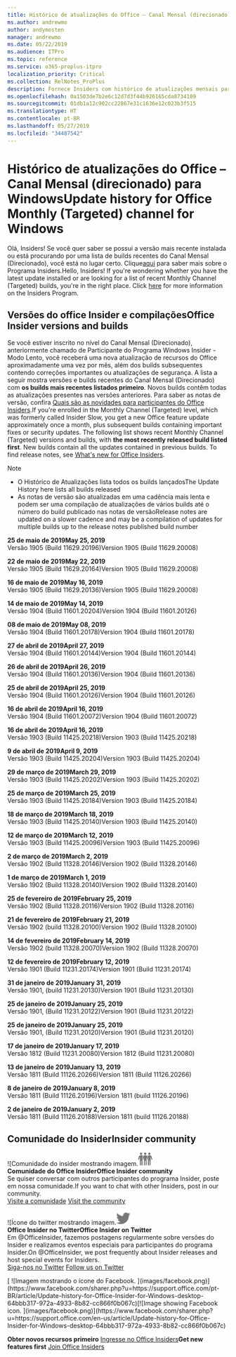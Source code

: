 ```yaml
---
title: Histórico de atualizações do Office – Canal Mensal (direcionado)
ms.author: andrewmo
author: andymosten
manager: andrewmo
ms.date: 05/22/2019
ms.audience: ITPro
ms.topic: reference
ms.service: o365-proplus-itpro
localization_priority: Critical
ms.collection: RelNotes_ProPlus
description: Fornece Insiders com histórico de atualizações mensais para os lançamentos do Canal Mensal Direcionado para a área de trabalho do Windows
ms.openlocfilehash: 0a1503de7b2e6c12d7d3f44b926165cda8734109
ms.sourcegitcommit: 01db1a12c902cc22867e31c1636e12c023b3f515
ms.translationtype: HT
ms.contentlocale: pt-BR
ms.lasthandoff: 05/27/2019
ms.locfileid: "34487542"
---
```

# <a name="update-history-for-office-monthly-targeted-channel-for-windows"></a><span data-ttu-id="9b2e3-103">Histórico de atualizações do Office – Canal Mensal (direcionado) para Windows</span><span class="sxs-lookup"><span data-stu-id="9b2e3-103">Update history for Office Monthly (Targeted) channel for Windows</span></span>

<span data-ttu-id="9b2e3-p101">Olá, Insiders! Se você quer saber se possui a versão mais recente instalada ou está procurando por uma lista de builds recentes do Canal Mensal (Direcionado), você está no lugar certo. Clique[aqui](https://insider.office.com/) para saber mais sobre o Programa Insiders.</span><span class="sxs-lookup"><span data-stu-id="9b2e3-p101">Hello, Insiders! If you're wondering whether you have the latest update installed or are looking for a list of recent Monthly Channel (Targeted) builds, you're in the right place. Click [here](https://insider.office.com/) for more information on the Insiders Program.</span></span>

## <a name="office-insider-versions-and-builds"></a><span data-ttu-id="9b2e3-107">Versões do office Insider e compilações</span><span class="sxs-lookup"><span data-stu-id="9b2e3-107">Office Insider versions and builds</span></span>

<span data-ttu-id="9b2e3-p102">Se você estiver inscrito no nível do Canal Mensal (Direcionado), anteriormente chamado de Participante do Programa Windows Insider - Modo Lento, você receberá uma nova atualização de recursos do Office aproximadamente uma vez por mês, além dos builds subsequentes contendo correções importantes ou atualizações de segurança. A lista a seguir mostra versões e builds recentes do Canal Mensal (Direcionado) com **os builds mais recentes listados primeiro**. Novos builds contêm todas as atualizações presentes nas versões anteriores. Para saber as notas de versão, confira [Quais são as novidades para participantes do Office Insiders](https://support.office.com/pt-BR/article/what-s-new-for-office-insiders-c152d1e2-96ff-4ce9-8c14-e74e13847a24).</span><span class="sxs-lookup"><span data-stu-id="9b2e3-p102">If you're enrolled in the Monthly Channel (Targeted) level, which was formerly called Insider Slow, you get a new Office feature update approximately once a month, plus subsequent builds containing important fixes or security updates. The following list shows recent Monthly Channel (Targeted) versions and builds, with **the most recently released build listed first**. New builds contain all the updates contained in previous builds. To find release notes, see [What's new for Office Insiders](https://support.office.com/en-us/article/what-s-new-for-office-insiders-c152d1e2-96ff-4ce9-8c14-e74e13847a24).</span></span>

> [!NOTE]
> - <span data-ttu-id="9b2e3-112">O Histórico de Atualizações lista todos os builds lançados</span><span class="sxs-lookup"><span data-stu-id="9b2e3-112">The Update History here lists all builds released</span></span>
> - <span data-ttu-id="9b2e3-113">As notas de versão são atualizadas em uma cadência mais lenta e podem ser uma compilação de atualizações de vários builds até o número do build publicado nas notas de versão</span><span class="sxs-lookup"><span data-stu-id="9b2e3-113">Release notes are updated on a slower cadence and may be a compilation of updates for multiple builds up to the release notes published build number</span></span>

[//]: # (NÃO REMOVA)

<span data-ttu-id="9b2e3-115">**25 de maio de 2019**</span><span class="sxs-lookup"><span data-stu-id="9b2e3-115">**May 25, 2019**</span></span><br/>
<span data-ttu-id="9b2e3-116">Versão 1905 (Build 11629.20196)</span><span class="sxs-lookup"><span data-stu-id="9b2e3-116">Version 1905 (Build 11629.20008)</span></span><br/>

<span data-ttu-id="9b2e3-117">**22 de maio de 2019**</span><span class="sxs-lookup"><span data-stu-id="9b2e3-117">**May 22, 2019**</span></span><br/> <span data-ttu-id="9b2e3-118">Versão 1905 (Build 11629.20164)</span><span class="sxs-lookup"><span data-stu-id="9b2e3-118">Version 1905 (Build 11629.20008)</span></span><br/>

<span data-ttu-id="9b2e3-119">**16 de maio de 2019**</span><span class="sxs-lookup"><span data-stu-id="9b2e3-119">**May 16, 2019**</span></span><br/>
<span data-ttu-id="9b2e3-120">Versão 1905 (Build 11629.20136)</span><span class="sxs-lookup"><span data-stu-id="9b2e3-120">Version 1905 (Build 11629.20008)</span></span><br/>

<span data-ttu-id="9b2e3-121">**14 de maio de 2019**</span><span class="sxs-lookup"><span data-stu-id="9b2e3-121">**May 14, 2019**</span></span><br/>
<span data-ttu-id="9b2e3-122">Versão 1904 (Build 11601.20204)</span><span class="sxs-lookup"><span data-stu-id="9b2e3-122">Version 1904 (Build 11601.20126)</span></span><br/>

<span data-ttu-id="9b2e3-123">**08 de maio de 2019**</span><span class="sxs-lookup"><span data-stu-id="9b2e3-123">**May 08, 2019**</span></span><br/>
<span data-ttu-id="9b2e3-124">Versão 1904 (Build 11601.20178)</span><span class="sxs-lookup"><span data-stu-id="9b2e3-124">Version 1904 (Build 11601.20178)</span></span><br/>

<span data-ttu-id="9b2e3-125">**27 de abril de 2019**</span><span class="sxs-lookup"><span data-stu-id="9b2e3-125">**April 27, 2019**</span></span><br/>
<span data-ttu-id="9b2e3-126">Versão 1904 (Build 11601.20144)</span><span class="sxs-lookup"><span data-stu-id="9b2e3-126">Version 1904 (Build 11601.20144)</span></span><br/>

<span data-ttu-id="9b2e3-127">**26 de abril de 2019**</span><span class="sxs-lookup"><span data-stu-id="9b2e3-127">**April 26, 2019**</span></span><br/>
<span data-ttu-id="9b2e3-128">Versão 1904 (Build 11601.20136)</span><span class="sxs-lookup"><span data-stu-id="9b2e3-128">Version 1904 (Build 11601.20136)</span></span><br/>

<span data-ttu-id="9b2e3-129">**25 de abril de 2019**</span><span class="sxs-lookup"><span data-stu-id="9b2e3-129">**April 25, 2019**</span></span><br/>
<span data-ttu-id="9b2e3-130">Versão 1904 (Build 11601.20126)</span><span class="sxs-lookup"><span data-stu-id="9b2e3-130">Version 1904 (Build 11601.20126)</span></span><br/>

<span data-ttu-id="9b2e3-131">**16 de abril de 2019**</span><span class="sxs-lookup"><span data-stu-id="9b2e3-131">**April 16, 2019**</span></span><br/>
<span data-ttu-id="9b2e3-132">Versão 1904 (Build 11601.20072)</span><span class="sxs-lookup"><span data-stu-id="9b2e3-132">Version 1904 (Build 11601.20072)</span></span><br/>

<span data-ttu-id="9b2e3-133">**16 de abril de 2019**</span><span class="sxs-lookup"><span data-stu-id="9b2e3-133">**April 16, 2019**</span></span><br/>
<span data-ttu-id="9b2e3-134">Versão 1903 (Build 11425.20218)</span><span class="sxs-lookup"><span data-stu-id="9b2e3-134">Version 1903 (Build 11425.20218)</span></span><br/>

<span data-ttu-id="9b2e3-135">**9 de abril de 2019**</span><span class="sxs-lookup"><span data-stu-id="9b2e3-135">**April 9, 2019**</span></span><br/>
<span data-ttu-id="9b2e3-136">Versão 1903 (Build 11425.20204)</span><span class="sxs-lookup"><span data-stu-id="9b2e3-136">Version 1903 (Build 11425.20204)</span></span><br/>

<span data-ttu-id="9b2e3-137">**29 de março de 2019**</span><span class="sxs-lookup"><span data-stu-id="9b2e3-137">**March 29, 2019**</span></span><br/> <span data-ttu-id="9b2e3-138">Versão 1903 (Build 11425.20202)</span><span class="sxs-lookup"><span data-stu-id="9b2e3-138">Version 1903 (Build 11425.20202)</span></span><br/>

<span data-ttu-id="9b2e3-139">**25 de março de 2019**</span><span class="sxs-lookup"><span data-stu-id="9b2e3-139">**March 25, 2019**</span></span><br/> <span data-ttu-id="9b2e3-140">Versão 1903 (Build 11425.20184)</span><span class="sxs-lookup"><span data-stu-id="9b2e3-140">Version 1903 (Build 11425.20184)</span></span><br/>

<span data-ttu-id="9b2e3-141">**18 de março de 2019**</span><span class="sxs-lookup"><span data-stu-id="9b2e3-141">**March 18, 2019**</span></span><br/> <span data-ttu-id="9b2e3-142">Versão 1903 (Build 11425.20140)</span><span class="sxs-lookup"><span data-stu-id="9b2e3-142">Version 1903 (Build 11425.20140)</span></span><br/>

<span data-ttu-id="9b2e3-143">**12 de março de 2019**</span><span class="sxs-lookup"><span data-stu-id="9b2e3-143">**March 12, 2019**</span></span><br/> <span data-ttu-id="9b2e3-144">Versão 1903 (Build 11425.20096)</span><span class="sxs-lookup"><span data-stu-id="9b2e3-144">Version 1903 (Build 11425.20096)</span></span><br/>

<span data-ttu-id="9b2e3-145">**2 de março de 2019**</span><span class="sxs-lookup"><span data-stu-id="9b2e3-145">**March 2, 2019**</span></span><br/> <span data-ttu-id="9b2e3-146">Versão 1902 (Build 11328.20146)</span><span class="sxs-lookup"><span data-stu-id="9b2e3-146">Version 1902 (Build 11328.20146)</span></span><br/>

<span data-ttu-id="9b2e3-147">**1 de março de 2019**</span><span class="sxs-lookup"><span data-stu-id="9b2e3-147">**March 1, 2019**</span></span><br/> <span data-ttu-id="9b2e3-148">Versão 1902 (Build 11328.20140)</span><span class="sxs-lookup"><span data-stu-id="9b2e3-148">Version 1902 (Build 11328.20140)</span></span><br/>

<span data-ttu-id="9b2e3-149">**25 de fevereiro de 2019**</span><span class="sxs-lookup"><span data-stu-id="9b2e3-149">**February 25, 2019**</span></span><br/> <span data-ttu-id="9b2e3-150">Versão 1902 (Build 11328.20116)</span><span class="sxs-lookup"><span data-stu-id="9b2e3-150">Version 1902 (Build 11328.20116)</span></span><br/>

<span data-ttu-id="9b2e3-151">**21 de fevereiro de 2019**</span><span class="sxs-lookup"><span data-stu-id="9b2e3-151">**February 21, 2019**</span></span><br/> <span data-ttu-id="9b2e3-152">Versão 1902 (build 11328.20100)</span><span class="sxs-lookup"><span data-stu-id="9b2e3-152">Version 1902 (Build 11328.20100)</span></span><br/>

<span data-ttu-id="9b2e3-153">**14 de fevereiro de 2019**</span><span class="sxs-lookup"><span data-stu-id="9b2e3-153">**February 14, 2019**</span></span><br/> <span data-ttu-id="9b2e3-154">Versão 1902 (build 11328.20070)</span><span class="sxs-lookup"><span data-stu-id="9b2e3-154">Version 1902 (Build 11328.20070)</span></span><br/>

<span data-ttu-id="9b2e3-155">**12 de fevereiro de 2019**</span><span class="sxs-lookup"><span data-stu-id="9b2e3-155">**February 12, 2019**</span></span><br/> <span data-ttu-id="9b2e3-156">Versão 1901 (Build 11231.20174)</span><span class="sxs-lookup"><span data-stu-id="9b2e3-156">Version 1901 (Build 11231.20174)</span></span><br/>

<span data-ttu-id="9b2e3-157">**31 de janeiro de 2019**</span><span class="sxs-lookup"><span data-stu-id="9b2e3-157">**January 31, 2019**</span></span><br/> <span data-ttu-id="9b2e3-158">Versão 1901, (build 11231.20130)</span><span class="sxs-lookup"><span data-stu-id="9b2e3-158">Version 1901 (Build 11231.20130)</span></span><br/> 

<span data-ttu-id="9b2e3-159">**25 de janeiro de 2019**</span><span class="sxs-lookup"><span data-stu-id="9b2e3-159">**January 25, 2019**</span></span><br/> <span data-ttu-id="9b2e3-160">Versão 1901, (Build 11231.20122)</span><span class="sxs-lookup"><span data-stu-id="9b2e3-160">Version 1901 (Build 11231.20122)</span></span><br/> 

<span data-ttu-id="9b2e3-161">**25 de janeiro de 2019**</span><span class="sxs-lookup"><span data-stu-id="9b2e3-161">**January 25, 2019**</span></span><br/> <span data-ttu-id="9b2e3-162">Versão 1901, (Build 11231.20120)</span><span class="sxs-lookup"><span data-stu-id="9b2e3-162">Version 1901 (Build 11231.20120)</span></span><br/> 

<span data-ttu-id="9b2e3-163">**17 de janeiro de 2019**</span><span class="sxs-lookup"><span data-stu-id="9b2e3-163">**January 17, 2019**</span></span><br/> <span data-ttu-id="9b2e3-164">Versão 1812 (Build 11231.20080)</span><span class="sxs-lookup"><span data-stu-id="9b2e3-164">Version 1812 (Build 11231.20080)</span></span><br/> 

<span data-ttu-id="9b2e3-165">**13 de janeiro de 2019**</span><span class="sxs-lookup"><span data-stu-id="9b2e3-165">**January 13, 2019**</span></span><br/> <span data-ttu-id="9b2e3-166">Versão 1811 (Build 11126.20266)</span><span class="sxs-lookup"><span data-stu-id="9b2e3-166">Version 1811 (Build 11126.20266)</span></span><br/>

<span data-ttu-id="9b2e3-167">**8 de janeiro de 2019**</span><span class="sxs-lookup"><span data-stu-id="9b2e3-167">**January 8, 2019**</span></span><br/> <span data-ttu-id="9b2e3-168">Versão 1811 (Build 11126.20196)</span><span class="sxs-lookup"><span data-stu-id="9b2e3-168">Version 1811 (build 11126.20196)</span></span><br/> 

<span data-ttu-id="9b2e3-169">**2 de janeiro de 2019**</span><span class="sxs-lookup"><span data-stu-id="9b2e3-169">**January 2, 2019**</span></span><br/> <span data-ttu-id="9b2e3-170">Versão 1811 (Build 11126.20188)</span><span class="sxs-lookup"><span data-stu-id="9b2e3-170">Version 1811 (build 11126.20188)</span></span><br/> 


## <a name="insider-community"></a><span data-ttu-id="9b2e3-171">Comunidade do Insider</span><span class="sxs-lookup"><span data-stu-id="9b2e3-171">Insider community</span></span>

<span data-ttu-id="9b2e3-172">![Comunidade do insider mostrando imagem.</span><span class="sxs-lookup"><span data-stu-id="9b2e3-172">![Image showing insider community.</span></span> ](images/insidercommunity.png)<br/>
<span data-ttu-id="9b2e3-173">**Comunidade do Office Insider**</span><span class="sxs-lookup"><span data-stu-id="9b2e3-173">**Office Insider community**</span></span><br/> <span data-ttu-id="9b2e3-174">Se quiser conversar com outros participantes do programa Insider, poste em nossa comunidade.</span><span class="sxs-lookup"><span data-stu-id="9b2e3-174">If you want to chat with other Insiders, post in our community.</span></span><br/><span data-ttu-id="9b2e3-175"> 
[Visite a comunidade](https://go.microsoft.com/fwlink/?linkid=843493)</span><span class="sxs-lookup"><span data-stu-id="9b2e3-175"> 
[Visit the community](https://go.microsoft.com/fwlink/?linkid=843493)</span></span><br/> 

<span data-ttu-id="9b2e3-176">![Ícone do twitter mostrando imagem.</span><span class="sxs-lookup"><span data-stu-id="9b2e3-176">![Image showing twitter icon.</span></span> ](images/twitter.png)<br/>
<span data-ttu-id="9b2e3-177">**Office Insider no Twitter**</span><span class="sxs-lookup"><span data-stu-id="9b2e3-177">**Office Insider on Twitter**</span></span><br/> <span data-ttu-id="9b2e3-178">Em @OfficeInsider, fazemos postagens regularmente sobre versões do Insider e realizamos eventos especiais para participantes do programa Insider.</span><span class="sxs-lookup"><span data-stu-id="9b2e3-178">On @OfficeInsider, we post frequently about Insider releases and host special events for Insiders.</span></span><br/><span data-ttu-id="9b2e3-179"> 
[Siga-nos no Twitter](https://go.microsoft.com/fwlink/?linkid=717717)</span><span class="sxs-lookup"><span data-stu-id="9b2e3-179"> 
[Follow us on Twitter](https://go.microsoft.com/fwlink/?linkid=717717)</span></span><br/> 

<span data-ttu-id="9b2e3-180">
  [
  ![Imagem mostrando o ícone do Facebook. ](images/facebook.png)](https://www.facebook.com/sharer.php?u=https://support.office.com/pt-BR/article/Update-history-for-Office-Insider-for-Windows-desktop-64bbb317-972a-4933-8b82-cc866f0b067c)</span><span class="sxs-lookup"><span data-stu-id="9b2e3-180">[![Image showing Facebook icon. ](images/facebook.png)](https://www.facebook.com/sharer.php?u=https://support.office.com/en-us/article/Update-history-for-Office-Insider-for-Windows-desktop-64bbb317-972a-4933-8b82-cc866f0b067c)</span></span>       


<span data-ttu-id="9b2e3-181">**Obter novos recursos primeiro**
[Ingresse no Office Insiders](https://insider.office.com/)</span><span class="sxs-lookup"><span data-stu-id="9b2e3-181">**Get new features first**
[Join Office Insiders](https://insider.office.com/)</span></span>
